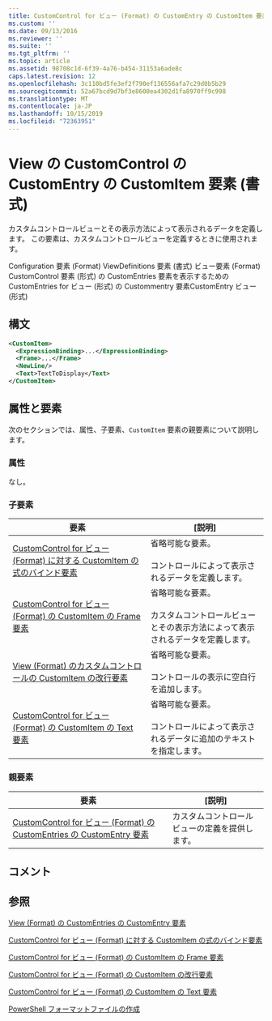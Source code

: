 ```yaml
---
title: CustomControl for ビュー (Format) の CustomEntry の CustomItem 要素Microsoft Docs
ms.custom: ''
ms.date: 09/13/2016
ms.reviewer: ''
ms.suite: ''
ms.tgt_pltfrm: ''
ms.topic: article
ms.assetid: 98708c1d-6f39-4a76-b454-31153a6ade8c
caps.latest.revision: 12
ms.openlocfilehash: 3c110bd5fe3ef2f790ef136556afa7c29d0b5b29
ms.sourcegitcommit: 52a67bcd9d7bf3e8600ea4302d1fa8970ff9c998
ms.translationtype: MT
ms.contentlocale: ja-JP
ms.lasthandoff: 10/15/2019
ms.locfileid: "72363951"
---
```

# <a name="customitem-element-for-customentry-for-customcontrol-for-view-format"></a>View の CustomControl の CustomEntry の CustomItem 要素 (書式)

カスタムコントロールビューとその表示方法によって表示されるデータを定義します。 この要素は、カスタムコントロールビューを定義するときに使用されます。

Configuration 要素 (Format) ViewDefinitions 要素 (書式) ビュー要素 (Format) CustomControl 要素 (形式) の CustomEntries 要素を表示するための CustomEntries for ビュー (形式) の Custommentry 要素CustomEntry ビュー (形式)

## <a name="syntax"></a>構文

```xml
<CustomItem>
  <ExpressionBinding>...</ExpressionBinding>
  <Frame>...</Frame>
  <NewLine/>
  <Text>TextToDisplay</Text>
</CustomItem>
```

## <a name="attributes-and-elements"></a>属性と要素

次のセクションでは、属性、子要素、`CustomItem` 要素の親要素について説明します。

### <a name="attributes"></a>属性

なし。

### <a name="child-elements"></a>子要素

|要素|[説明]|
|-------------|-----------------|
|[CustomControl for ビュー (Format) に対する CustomItem の式のバインド要素](./expressionbinding-element-for-customitem-for-customcontrol-for-view-format.md)|省略可能な要素。<br /><br /> コントロールによって表示されるデータを定義します。|
|[CustomControl for ビュー (Format) の CustomItem の Frame 要素](./frame-element-for-customitem-for-customcontrol-for-view-format.md)|省略可能な要素。<br /><br /> カスタムコントロールビューとその表示方法によって表示されるデータを定義します。|
|[View (Format) のカスタムコントロールの CustomItem の改行要素](./newline-element-for-customitem-for-customcontrol-for-view-format.md)|省略可能な要素。<br /><br /> コントロールの表示に空白行を追加します。|
|[CustomControl for ビュー (Format) の CustomItem の Text 要素](./text-element-for-customitem-for-customview-for-view-format.md)|省略可能な要素。<br /><br /> コントロールによって表示されるデータに追加のテキストを指定します。|

### <a name="parent-elements"></a>親要素

|要素|[説明]|
|-------------|-----------------|
|[CustomControl for ビュー (Format) の CustomEntries の CustomEntry 要素](./customentry-element-for-customentries-for-customcontrol-for-view-format.md)|カスタムコントロールビューの定義を提供します。|

## <a name="remarks"></a>コメント

## <a name="see-also"></a>参照

[View (Format) の CustomEntries の CustomEntry 要素](./customentry-element-for-customentries-for-customcontrol-for-view-format.md)

[CustomControl for ビュー (Format) に対する CustomItem の式のバインド要素](./expressionbinding-element-for-customitem-for-customcontrol-for-view-format.md)

[CustomControl for ビュー (Format) の CustomItem の Frame 要素](./frame-element-for-customitem-for-customcontrol-for-view-format.md)

[CustomControl for ビュー (Format) の CustomItem の改行要素](./newline-element-for-customitem-for-customcontrol-for-view-format.md)

[CustomControl for ビュー (Format) の CustomItem の Text 要素](./text-element-for-customitem-for-customview-for-view-format.md)

[PowerShell フォーマットファイルの作成](./writing-a-powershell-formatting-file.md)
